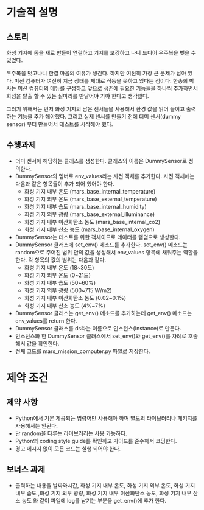 # 기술적 설명

## 스토리

화성 기지에 돔을 새로 만들어 연결하고 기지를 보강하고 나니 드디어 우주복을 벗을 수 있었다.

우주복을 벗고나니 한결 마음의 여유가 생긴다. 하지만 여전히 가장 큰 문제가 남아 있다. 미션 컴퓨터가 여전히 지금 상태를 제대로 작동을 못하고 있다는 점이다. 한송희 박사는 미션 컴퓨터의 메뉴를 구성하고 앞으로 생존에 필요한 기능들을 하나씩 추가하면서 화성을 탈출 할 수 있는 실마리를 만달어야 가야 한다고 생각했다.

그러기 위해서는 먼저 화성 기지의 남은 센서들을 사용해서 환경 값을 읽어 들이고 출력하는 기능을 추가 해야했다. 그리고 실제 센서를 만들기 전에 더미 센서(dummy sensor) 부터 만들어서 테스트를 시작해야 했다.

## 수행과제

- 더미 센서에 해당하는 클래스를 생성한다. 클래스의 이름은 DummySensor로 정의한다.
- DummySensor의 멤버로 env_values라는 사전 객체를 추가한다. 사전 객체에는 다음과 같은 항목들이 추가 되어 있어야 한다.
  - 화성 기지 내부 온도 (mars_base_internal_temperature)
  - 화성 기지 외부 온도 (mars_base_external_temperature)
  - 화성 기지 내부 습도 (mars_base_internal_humidity)
  - 회성 기지 외부 광량 (mars_base_external_illuminance)
  - 화성 기지 내부 이산화탄소 농도 (mars_base_internal_co2)
  - 화성 기지 내부 산소 농도 (mars_base_internal_oxygen)
- DummySensor는 테스트를 위한 객체이므로 데이터를 램덤으로 생성한다.
- DummySensor 클래스에 set_env() 메소드를 추가한다. set_env() 메소드는 random으로 주어진 범위 안의 값을 생성해서 env_values 항목에 채워주는 역할을 한다. 각 항목의 값의 범위는 다음과 같다.
  - 화성 기지 내부 온도 (18~30도)
  - 화성 기지 외부 온도 (0~21도)
  - 화성 기지 내부 습도 (50~60%)
  - 화성 기지 외부 광량 (500~715 W/m2)
  - 화성 기지 내부 이산화탄소 농도 (0.02~0.1%)
  - 화성 기지 내부 산소 농도 (4%~7%)
- DummySensor 클래스는 get_env() 메소드를 추가하는데 get_env() 메소드는 env_values를 return 한다.
- DummySensor 클래스를 ds라는 이름으로 인스턴스(Instance)로 만든다.
- 인스턴스화 한 DummySensor 클래스에서 set_env()와 get_env()를 차례로 호출해서 값을 확인한다.
- 전체 코드를 mars_mission_computer.py 파일로 저장한다.

# 제약 조건

## 제약 사항

- Python에서 기본 제공되는 명령어만 사용해야 하며 별도의 라이브러리나 패키지를 사용해서는 안된다.
- 단 random을 다루는 라이브러리는 사용 가능하다.
- Python의 coding style guide를 확인하고 가이드를 준수해서 코딩한다.
- 경고 메시지 없이 모든 코드는 실행 되어야 한다.

## 보너스 과제

- 출력하는 내용을 날짜와시간, 화성 기지 내부 온도, 화성 기지 외부 온도, 화성 기지 내부 습도 ,화성 기지 외부 광량, 화성 기지 내부 이산화탄소 농도, 화성 기지 내부 산소 농도 와 같이 파일에 log를 남기는 부분을 get_env()에 추가 한다.

